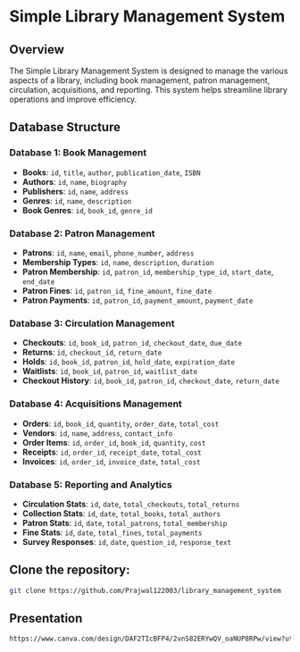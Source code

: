 # Simple Library Management System

## Overview
The Simple Library Management System is designed to manage the various aspects of a library, including book management, patron management, circulation, acquisitions, and reporting. This system helps streamline library operations and improve efficiency.

## Database Structure

### Database 1: Book Management
- **Books**: `id`, `title`, `author`, `publication_date`, `ISBN`
- **Authors**: `id`, `name`, `biography`
- **Publishers**: `id`, `name`, `address`
- **Genres**: `id`, `name`, `description`
- **Book Genres**: `id`, `book_id`, `genre_id`

### Database 2: Patron Management
- **Patrons**: `id`, `name`, `email`, `phone_number`, `address`
- **Membership Types**: `id`, `name`, `description`, `duration`
- **Patron Membership**: `id`, `patron_id`, `membership_type_id`, `start_date`, `end_date`
- **Patron Fines**: `id`, `patron_id`, `fine_amount`, `fine_date`
- **Patron Payments**: `id`, `patron_id`, `payment_amount`, `payment_date`

### Database 3: Circulation Management
- **Checkouts**: `id`, `book_id`, `patron_id`, `checkout_date`, `due_date`
- **Returns**: `id`, `checkout_id`, `return_date`
- **Holds**: `id`, `book_id`, `patron_id`, `hold_date`, `expiration_date`
- **Waitlists**: `id`, `book_id`, `patron_id`, `waitlist_date`
- **Checkout History**: `id`, `book_id`, `patron_id`, `checkout_date`, `return_date`

### Database 4: Acquisitions Management
- **Orders**: `id`, `book_id`, `quantity`, `order_date`, `total_cost`
- **Vendors**: `id`, `name`, `address`, `contact_info`
- **Order Items**: `id`, `order_id`, `book_id`, `quantity`, `cost`
- **Receipts**: `id`, `order_id`, `receipt_date`, `total_cost`
- **Invoices**: `id`, `order_id`, `invoice_date`, `total_cost`

### Database 5: Reporting and Analytics
- **Circulation Stats**: `id`, `date`, `total_checkouts`, `total_returns`
- **Collection Stats**: `id`, `date`, `total_books`, `total_authors`
- **Patron Stats**: `id`, `date`, `total_patrons`, `total_membership`
- **Fine Stats**: `id`, `date`, `total_fines`, `total_payments`
- **Survey Responses**: `id`, `date`, `question_id`, `response_text`

## Clone the repository:
   ```bash
   git clone https://github.com/Prajwal122003/library_management_system
```

## Presentation 
  ```bash
  https://www.canva.com/design/DAF2TIcBFP4/2vnS82ERYwQV_oaNUP8RPw/view?utm_content=DAF2TIcBFP4&utm_campaign=designshare&utm_medium=link&utm_source=editor
```
